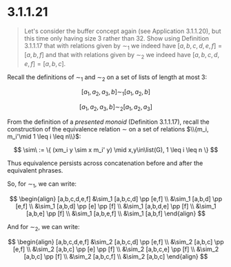# 3.1.1.21 

> Let's consider the buffer concept again (see Application 3.1.1.20), but this
> time only having size 3 rather than 32. Show using Definition 3.1.1.17 that
> with relations given by $\sim_1$ we indeed have $[a,b,c,d,e,f] = [a,b,f]$ and
> that with relations given by $\sim_2$ we indeed have $[a,b,c,d,e,f] = [a,b,c]$.

Recall the definitions of $\sim_1$ and $\sim_2$ on a set of lists of length at
most 3:

$$[a_1, a_2, a_3, b] \sim_1 [a_1, a_2, b]$$

$$[a_1, a_2, a_3, b] \sim_2 [a_1, a_2, a_3]$$

From the definition of a _presented monoid_ (Definition 3.1.1.17), recall the
construction of the equivalence relation $\sim$ on a set of relations $\\{m_i,
m_i'\mid 1 \leq i \leq n\\}$:

$$ \sim\ := \{ (xm_i y \sim x m_i' y) \mid x,y\in\list(G), 1 \leq i \leq n \} $$

Thus equivalence persists across concatenation before and after the equivalent
phrases.

So, for $\sim_1$, we can write:

$$
\begin{align}
[a,b,c,d,e,f] &\sim_1 [a,b,c,d] \pp [e,f] \\
&\sim_1 [a,b,d] \pp [e,f] \\
&\sim_1 [a,b,d] \pp [e] \pp [f] \\
&\sim_1 [a,b,d,e] \pp [f] \\
&\sim_1 [a,b,e] \pp [f] \\
&\sim_1 [a,b,e,f] \\
&\sim_1 [a,b,f]
\end{align}
$$

And for $\sim_2$, we can write:

$$
\begin{align}
[a,b,c,d,e,f] &\sim_2 [a,b,c,d] \pp [e,f] \\
&\sim_2 [a,b,c] \pp [e,f] \\
&\sim_2 [a,b,c] \pp [e] \pp [f] \\
&\sim_2 [a,b,c,e] \pp [f] \\
&\sim_2 [a,b,c] \pp [f] \\
&\sim_2 [a,b,c,f] \\
&\sim_2 [a,b,c]
\end{align}
$$
